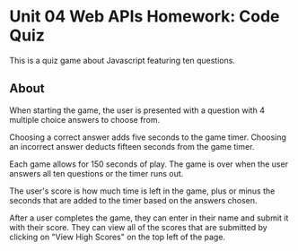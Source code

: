 # Unit 04 Web APIs Homework: Code Quiz

This is a quiz game about Javascript featuring ten questions. 


## About

When starting the game, the user is presented with a question with 4 multiple choice answers to choose from. 

Choosing a correct answer adds five seconds to the game timer. Choosing an incorrect answer deducts fifteen seconds from the game timer.

Each game allows for 150 seconds of play. The game is over when the user answers all ten questions or the timer runs out.

The user's score is how much time is left in the game, plus or minus the seconds that are added to the timer based on the answers chosen.

After a user completes the game, they can enter in their name and submit it with their score. They can view all of the scores that are submitted by clicking on "View High Scores" on the top left of the page.

